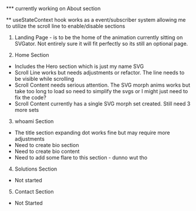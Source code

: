 \*\*\* currently working on About section

\*\* useStateContext hook works as a event/subscriber system allowing me to utilize the scroll line to enable/disable sections

1. Landing Page - is to be the home of the animation currently sitting on SVGator. Not entirely sure it will fit perfectly so its still an optional page.

2. Home Section

- Includes the Hero section which is just my name SVG
- Scroll Line works but needs adjustments or refactor. The line needs to be visible while scrolling
- Scroll Content needs serious attention. The SVG morph anims works but take too long to load so need to simplify the svgs or I might just need to fix the code?
- Scroll Content currently has a single SVG morph set created. Still need 3 more sets

3. whoami Section

- The title section expanding dot works fine but may require more adjustments
- Need to create bio section
- Need to create bio content
- Need to add some flare to this section - dunno wut tho

4. Solutions Section

- Not started

5. Contact Section

- Not Started
